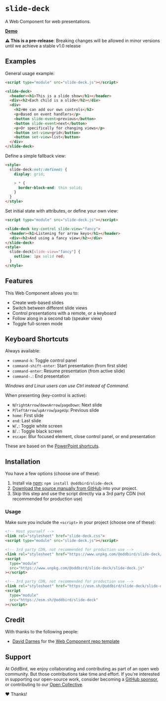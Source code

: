 # `slide-deck`

A Web Component for web presentations.

**[Demo](https://slide-deck.netlify.app)**

**⚠️ This is a pre-release**:
Breaking changes will be allowed in minor versions
until we achieve a stable v1.0 release

## Examples

General usage example:

```html
<script type="module" src="slide-deck.js"></script>

<slide-deck>
  <header><h1>This is a slide show</h1></header>
  <div><h2>Each child is a slide</h2></div>
  <div>
    <h2>We can add our own controls</h2>
    <p>Based on event handlers</p>
    <button slide-event>previous</button>
    <button slide-event>next</button>
    <p>Or specifically for changing views</p>
    <button set-view>grid</button>
    <button set-view>list</button>
  </div>
</slide-deck>
```

Define a simple fallback view:

```html
<style>
  slide-deck:not(:defined) {
    display: grid;

    > * {
      border-block-end: thin solid;
    }
  }
</style>
```

Set initial state with attributes,
or define your own view:

```html
<script type="module" src="slide-deck.js"></script>

<slide-deck key-control slide-view="fancy">
  <header><h1>Listening for arrow keys</h1></header>
  <div><h2>And using a fancy view</h2></div>
</slide-deck>
<style>
  slide-deck[slide-view="fancy"] {
    outline: 1px solid red;
  }
</style>
```

## Features

This Web Component allows you to:

- Create web-based slides
- Switch between different slide views
- Control presentations with a remote, or a keyboard
- Follow along in a second tab (speaker view)
- Toggle full-screen mode

## Keyboard Shortcuts

Always available:

- `command-k`: Toggle control panel
- `command-shift-enter`: Start presentation (from first slide)
- `command-enter`: Resume presentation (from active slide)
- `command-.`: End presentation

*Windows and Linux users can use Ctrl instead of Command.*

When presenting (key-control is active):

- `N`/`rightArrow`/`downArrow`/`pageDown`: Next slide
- `P`/`leftArrow`/`upArrow`/`pageUp`: Previous slide
- `home`: First slide
- `end`: Last slide
- `W`/`,`: Toggle white screen
- `B`/`.`: Toggle black screen
- `escape`: Blur focused element, close control panel, or end presentation

These are based on
the [PowerPoint shortcuts](https://support.microsoft.com/en-us/office/use-keyboard-shortcuts-to-deliver-powerpoint-presentations-1524ffce-bd2a-45f4-9a7f-f18b992b93a0#bkmk_frequent_macos).

## Installation

You have a few options (choose one of these):

1. Install via [npm](https://www.npmjs.com/package/@oddbird/slide-deck): `npm install @oddbird/slide-deck`
1. [Download the source manually from GitHub](https://github.com/oddbird/slide-deck/releases) into your project.
1. Skip this step and use the script directly via a 3rd party CDN (not recommended for production use)

### Usage

Make sure you include the `<script>` in your project (choose one of these):

```html
<!-- Host yourself -->
<link rel="stylesheet" href="slide-deck.css">
<script type="module" src="slide-deck.js"></script>
```

```html
<!-- 3rd party CDN, not recommended for production use -->
<link rel="stylesheet" href="https://www.unpkg.com/@oddbird/slide-deck/slide-deck.css">
<script
  type="module"
  src="https://www.unpkg.com/@oddbird/slide-deck/slide-deck.js"
></script>
```

```html
<!-- 3rd party CDN, not recommended for production use -->
<link rel="stylesheet" href="https://esm.sh/@oddbird/slide-deck/slide-deck.css">
<script
  type="module"
  src="https://esm.sh/@oddbird/slide-deck"
></script>
```

## Credit

With thanks to the following people:

- [David Darnes](https://darn.es/) for the
  [Web Component repo template](https://github.com/daviddarnes/component-template)

## Support

At OddBird,
we enjoy collaborating and contributing
as part of an open web community.
But those contributions take time and effort.
If you're interested in supporting our
open-source work,
consider becoming a
[GitHub sponsor](https://github.com/sponsors/oddbird),
or contributing to our
[Open Collective](https://opencollective.com/oddbird-open-source).

❤️ Thanks!

